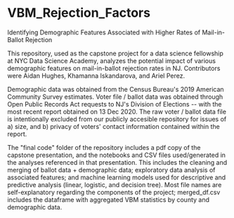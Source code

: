 # VBM_Rejection_Factors
Identifying Demographic Features Associated with Higher Rates of Mail-in-Ballot Rejection

This repository, used as the capstone project for a data science fellowship at NYC Data Science Academy, analyzes the potential impact of various demographic features on mail-in-ballot rejection rates in NJ. Contributors were Aidan Hughes, Khamanna Iskandarova, and Ariel Perez.

Demographic data was obtained from the Census Bureau's 2019 American Community Survey estimates. Voter file / ballot data was obtained through Open Public Records Act requests to NJ's Division of Elections -- with the most recent report obtained on 13 Dec 2020. The raw voter / ballot data file is intentionally excluded from our publicly accesible repository for issues of a) size, and b) privacy of voters' contact information contained within the report.

The "final code" folder of the repository includes a pdf copy of the capstone presentation, and the notebooks and CSV files used/generated in the analyses referenced in that presentation. This includes the cleaning and merging of ballot data + demographic data; exploratory data analysis of associated features; and machine learning models used for descriptive and predictive analysis (linear, logistic, and decision tree). Most file names are self-explanatory regarding the components of the project; merged_df.csv includes the dataframe with aggregated VBM statistics by county and demographic data.
